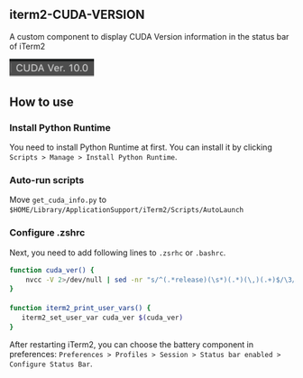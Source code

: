 ## iterm2-CUDA-VERSION

A custom component to display CUDA Version information in the status bar of iTerm2

<img width="150" alt="image" src="https://github.com/uehara-mech/iterm_status_cuda/blob/assets/assets/example_image.png">

## How to use
### Install Python Runtime
You need to install Python Runtime at first.
You can install it by clicking `Scripts > Manage > Install Python Runtime`.

### Auto-run scripts
Move `get_cuda_info.py` to `$HOME/Library/ApplicationSupport/iTerm2/Scripts/AutoLaunch`

### Configure .zshrc
Next, you need to add following lines to `.zsrhc` or `.bashrc`.
```bash
function cuda_ver() {
    nvcc -V 2>/dev/null | sed -nr "s/^(.*release)(\s*)(.*)(\,)(.+)$/\3/p"
}

function iterm2_print_user_vars() {
   iterm2_set_user_var cuda_ver $(cuda_ver)
}
```

After restarting iTerm2, you can choose the battery component in preferences: `Preferences > Profiles > Session > Status bar enabled > Configure Status Bar`.